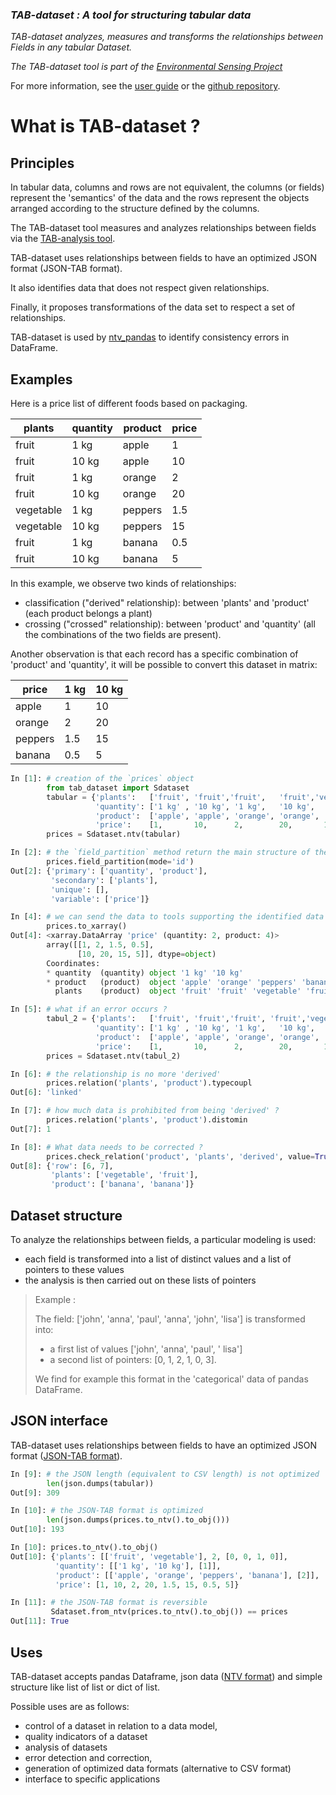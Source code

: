 ### ***TAB-dataset : A tool for structuring tabular data***

*TAB-dataset analyzes, measures and transforms the relationships between Fields in any tabular Dataset.*

*The TAB-dataset tool is part of the [Environmental Sensing Project](https://github.com/loco-philippe/Environmental-Sensing#readme)*

For more information, see the [user guide](https://loco-philippe.github.io/tab-dataset/docs/user_guide.html) or the [github repository](https://github.com/loco-philippe/tab-dataset).

# What is TAB-dataset ?

## Principles

In tabular data, columns and rows are not equivalent, the columns (or fields) represent the 'semantics' of the data and the rows represent the objects arranged according to the structure defined by the columns.

The TAB-dataset tool measures and analyzes relationships between fields via the [TAB-analysis tool](https://github.com/loco-philippe/tab-analysis#readme).

TAB-dataset uses relationships between fields to have an optimized JSON format (JSON-TAB format).

It also identifies data that does not respect given relationships.

Finally, it proposes transformations of the data set to respect a set of relationships.

TAB-dataset is used by [ntv_pandas](https://github.com/loco-philippe/ntv-pandas/blob/main/README.md) to identify consistency errors in DataFrame.

## Examples

Here is a price list of different foods based on packaging.

| plants    | quantity | product | price |
|-----------|----------|---------|-------|
| fruit     | 1 kg     | apple   | 1     |
| fruit     | 10 kg    | apple   | 10    |
| fruit     | 1 kg     | orange  | 2     |
| fruit     | 10 kg    | orange  | 20    |
| vegetable | 1 kg     | peppers | 1.5   |
| vegetable | 10 kg    | peppers | 15    |
| fruit     | 1 kg     | banana  | 0.5   |
| fruit     | 10 kg    | banana  | 5     |

In this example, we observe two kinds of relationships:

- classification ("derived" relationship): between 'plants' and 'product' (each product belongs a plant)
- crossing ("crossed" relationship): between 'product' and 'quantity' (all the combinations of the two fields are present).

Another observation is that each record has a specific combination of 'product' and 'quantity', it will be possible to convert this dataset in matrix:

|  price  | 1 kg | 10 kg|
|---------|------|------|
| apple   | 1    | 10   |
| orange  | 2    | 20   |
| peppers | 1.5  | 15   |
| banana  | 0.5  | 5    |

```python
In [1]: # creation of the `prices` object 
        from tab_dataset import Sdataset
        tabular = {'plants':   ['fruit', 'fruit','fruit',   'fruit','vegetable','vegetable','fruit',  'fruit' ],
                   'quantity': ['1 kg' , '10 kg', '1 kg',   '10 kg',  '1 kg',    '10 kg',   '1 kg',   '10 kg' ], 
                   'product':  ['apple', 'apple', 'orange', 'orange', 'peppers', 'peppers', 'banana', 'banana'], 
                   'price':    [1,       10,      2,        20,       1.5,       15,        0.5,      5       ]}
        prices = Sdataset.ntv(tabular)

In [2]: # the `field_partition` method return the main structure of the dataset (see TAB-analysis)
        prices.field_partition(mode='id')
Out[2]: {'primary': ['quantity', 'product'],
         'secondary': ['plants'],
         'unique': [],
         'variable': ['price']}

In [4]: # we can send the data to tools supporting the identified data structure
        prices.to_xarray()
Out[4]: <xarray.DataArray 'price' (quantity: 2, product: 4)>
        array([[1, 2, 1.5, 0.5],
               [10, 20, 15, 5]], dtype=object)
        Coordinates:
        * quantity  (quantity) object '1 kg' '10 kg'
        * product   (product)  object 'apple' 'orange' 'peppers' 'banana'
          plants    (product)  object 'fruit' 'fruit' 'vegetable' 'fruit'

In [5]: # what if an error occurs ?
        tabul_2 = {'plants':   ['fruit', 'fruit','fruit', 'fruit','vegetable','vegetable','vegetable','fruit' ],
                   'quantity': ['1 kg' , '10 kg', '1 kg',   '10 kg',  '1 kg',    '10 kg',   '1 kg',   '10 kg' ], 
                   'product':  ['apple', 'apple', 'orange', 'orange', 'peppers', 'peppers', 'banana', 'banana'], 
                   'price':    [1,       10,      2,        20,       1.5,       15,        0.5,      5       ]}
        prices = Sdataset.ntv(tabul_2)

In [6]: # the relationship is no more 'derived'
        prices.relation('plants', 'product').typecoupl
Out[6]: 'linked'

In [7]: # how much data is prohibited from being 'derived' ?
        prices.relation('plants', 'product').distomin
Out[7]: 1

In [8]: # What data needs to be corrected ?
        prices.check_relation('product', 'plants', 'derived', value=True)
Out[8]: {'row': [6, 7],
         'plants': ['vegetable', 'fruit'],
         'product': ['banana', 'banana']}
```

## Dataset structure

To analyze the relationships between fields, a particular modeling is used:

- each field is transformed into a list of distinct values and a list of pointers to these values
- the analysis is then carried out on these lists of pointers

> Example :
>
> The field: ['john', 'anna', 'paul', 'anna', 'john', 'lisa'] is transformed into:
>
> - a first list of values ['john', 'anna', 'paul', ' lisa']
> - a second list of pointers: [0, 1, 2, 1, 0, 3].
>
> We find for example this format in the 'categorical' data of pandas DataFrame.

## JSON interface

TAB-dataset uses relationships between fields to have an optimized JSON format ([JSON-TAB format](https://github.com/loco-philippe/NTV/blob/main/documentation/JSON-TAB-standard.pdf)).

```python
In [9]: # the JSON length (equivalent to CSV length) is not optimized
        len(json.dumps(tabular))
Out[9]: 309

In [10]: # the JSON-TAB format is optimized
        len(json.dumps(prices.to_ntv().to_obj()))
Out[10]: 193

In [10]: prices.to_ntv().to_obj()
Out[10]: {'plants': [['fruit', 'vegetable'], 2, [0, 0, 1, 0]],
          'quantity': [['1 kg', '10 kg'], [1]],
          'product': [['apple', 'orange', 'peppers', 'banana'], [2]],
          'price': [1, 10, 2, 20, 1.5, 15, 0.5, 5]}

In [11]: # the JSON-TAB format is reversible
         Sdataset.from_ntv(prices.to_ntv().to_obj()) == prices
Out[11]: True
```

## Uses

TAB-dataset accepts pandas Dataframe, json data ([NTV format](https://github.com/loco-philippe/NTV#readme)) and simple structure like list of list or dict of list.

Possible uses are as follows:

- control of a dataset in relation to a data model,
- quality indicators of a dataset
- analysis of datasets
- error detection and correction,
- generation of optimized data formats (alternative to CSV format)
- interface to specific applications
